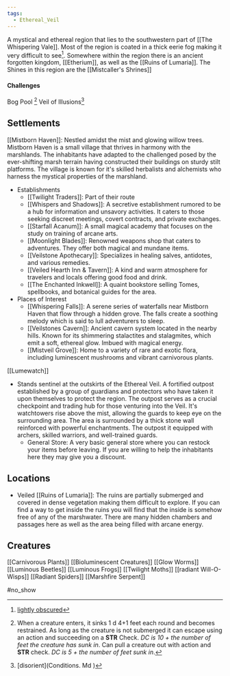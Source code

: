 ```yaml
---
tags:
  - Ethereal_Veil
---
```

A mystical and ethereal region that lies to the southwestern part of [[The Whispering Vale]]. Most of the region is coated in a thick eerie fog making it very difficult to see[^1].  Somewhere within the region there is an ancient forgotten kingdom, [[Etherium]], as well as the [[Ruins of Lumaria]]. 
The Shines in this region are the [[Mistcaller's Shrines]]



#### **Challenges**
 Bog Pool [^2]
Veil of Illusions[^3]




## Settlements

[[Mistborn Haven]]: Nestled amidst the mist and glowing willow trees. Mistborn Haven is a small village that thrives in harmony with the marshlands. The inhabitants have adapted to the challenged posed by the ever-shifting marsh terrain having constructed their buildings on sturdy stilt platforms. The village is known for it's skilled herbalists and alchemists who harness the mystical properties of the marshland.
- Establishments 
	- [[Twilight Traders]]: Part of their route
	- [[Whispers and Shadows]]: A secretive establishment rumored to be a hub for information and unsavory activities. It caters to those seeking discreet meetings, covert contracts, and private exchanges.
	- [[Starfall Acanum]]: A small magical academy that focuses on the study on training of arcane arts. 
	- [[Moonlight Blades]]: Renowned weapons shop that caters to adventures. They offer both magical and mundane items.
	- [[Veilstone Apothecary]]: Specializes in healing salves, antidotes, and various remedies.
	- [[Veiled Hearth Inn & Tavern]]: A kind and warm atmosphere for travelers and locals offering good food and drink.
	- [[The Enchanted Inkwell]]: A quaint bookstore selling Tomes, spellbooks, and botanical guides for the area.
- Places of Interest
	- [[Whispering Falls]]: A serene series of waterfalls near Mistborn Haven that flow through a hidden grove. The falls create a soothing melody which is said to lull adventurers to sleep.
	- [[Veilstones Cavern]]: Ancient cavern system located in the nearby hills. Known for its shimmering stalactites and stalagmites, which emit a soft, ethereal glow. Imbued with magical energy.
	- [[Mistveil Grove]]: Home to a variety of rare and exotic flora, including luminescent mushrooms and vibrant carnivorous plants. 

[[Lumewatch]]
- Stands sentinel at the outskirts of the Ethereal Veil. A fortified outpost established by a group of guardians and protectors who have taken it upon themselves to protect the region. The outpost serves as a crucial checkpoint and trading hub for those venturing into the Veil. It's watchtowers rise above the mist, allowing the guards to keep eye on the surrounding area. The area is surrounded by a thick stone wall reinforced with powerful enchantments. The outpost it equipped with archers, skilled warriors, and well-trained guards.
	-  General Store: A very basic general store where you can restock your items before leaving. If you are willing to help the inhabitants here they may give you a discount.

## Locations
- Veiled [[Ruins of Lumaria]]: The ruins are partially submerged and covered in dense vegetation making them difficult to explore. If you can find a way to get inside the ruins you will find that the inside is somehow free of any of the marshwater. There are many hidden chambers and passages here as well as the area being filled with arcane energy. 


## Creatures
[[Carnivorous Plants]]
[[Bioluminescent Creatures]]
[[Glow Worms]]
[[Luminous Beetles]]
[[Luminous Frogs]]
[[Twilight Moths]]
[[radiant Will-O-Wisps]]
[[Radiant Spiders]]
[[Marshfire Serpent]]



[^1]: [lightly obscured](Old%20Info/Information/Conditions.md#Disoriented)
[^2]: When a creature enters, it sinks 1 d 4+1 feet each round and becomes restrained. As long as the creature is not submerged it can escape using an action and succeeding on a **STR** Check. *DC is 10 + the number of feet the creature has sunk in*. Can pull a creature out with action and **STR** check. *DC is 5 + the number of feet sunk in*.
[^3]: [disorient](Conditions. Md )

#no_show 
